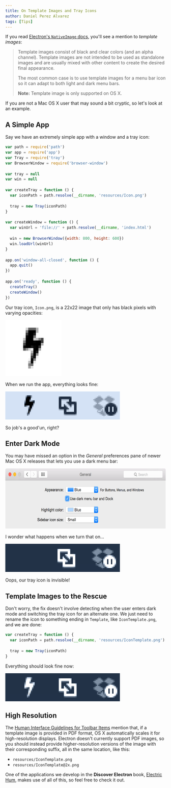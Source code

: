 ```yaml
---
title: On Template Images and Tray Icons
author: Daniel Perez Alvarez
tags: [Tips]
---
```


If you read [Electron's `NativeImage` docs](https://github.com/atom/electron/blob/master/docs/api/native-image.md), you'll see a mention to *template images*:

> Template images consist of black and clear colors (and an alpha channel). Template images are not intended to be used as standalone images and are usually mixed with other content to create the desired final appearance.
>
> The most common case is to use template images for a menu bar icon so it can adapt to both light and dark menu bars.
>
> **Note:** Template image is only supported on OS X.

If you are not a Mac OS X user that may sound a bit cryptic, so let's look at an example.


## A Simple App

Say we have an extremely simple app with a window and a tray icon:

```js
var path = require('path')
var app = require('app')
var Tray = require('tray')
var BrowserWindow = require('browser-window')

var tray = null
var win = null

var createTray = function () {
  var iconPath = path.resolve(__dirname, 'resources/Icon.png')

  tray = new Tray(iconPath)
}

var createWindow = function () {
  var winUrl = 'file://' + path.resolve(__dirname, 'index.html')

  win = new BrowserWindow({width: 800, height: 600})
  win.loadUrl(winUrl)
}

app.on('window-all-closed', function () {
  app.quit()
})

app.on('ready', function () {
  createTray()
  createWindow()
})
```

Our tray icon, `Icon.png`, is a 22x22 image that only has black pixels with varying opacities:

<img class="bordered" src="icon.png" alt="Tray icon" width="176" height="176" />

When we run the app, everything looks fine:

<img class="bordered" src="tray-1.png" alt="Tray icon on bright menu bar" width="360" height="88" />

So job's a good'un, right?


## Enter Dark Mode

You may have missed an option in the *General* preferences pane of newer Mac OS X releases that lets you use a dark menu bar:

<img class="bordered" src="general-prefs.png" alt="Dark menu bar option" width="668" height="189" />

I wonder what happens when we turn that on...

<img class="bordered" src="tray-2.png" alt="Invisible tray icon on dark menu bar" width="360" height="88" />

Oops, our tray icon is invisible!


## Template Images to the Rescue

Don't worry, the fix doesn't involve detecting when the user enters dark mode and switching the tray icon for an alternate one. We just need to rename the icon to something ending in `Template`, like `IconTemplate.png`, and we are done:

```js
var createTray = function () {
  var iconPath = path.resolve(__dirname, 'resources/IconTemplate.png')

  tray = new Tray(iconPath)
}
```

Everything should look fine now:

<img class="bordered" src="tray-3.png" alt="Visible tray icon on dark menu bar" width="360" height="88" />


## High Resolution

The [Human Interface Guidelines for Toolbar Items](https://developer.apple.com/library/mac/documentation/UserExperience/Conceptual/OSXHIGuidelines/ToolbarIcons.html) mention that, if a template image is provided in PDF format, OS X automatically scales it for high-resolution displays. Electron doesn't currently support PDF images, so you should instead provide higher-resolution versions of the image with their corresponding suffix, all in the same location, like this:

* `resources/IconTemplate.png`
* `resources/IconTemplate@2x.png`

One of the applications we develop in the **Discover Electron** book, [Electric Hum](https://github.com/DiscoverElectron/electric-hum/), makes use of all of this, so feel free to check it out.

